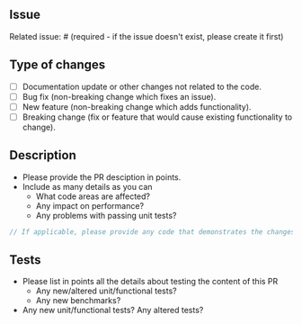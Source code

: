 <!--
Please read the CONTRIBUTING document (url: https://github.com/bartoszlenar/Validot/blob/master/docs/CONTRIBUTING.md) before submitting this PR.

This is only a template.
Please replace the placeholders (like point lists or code snippets) with your own content.
 -->

## Issue

Related issue: # (required - if the issue doesn't exist, please create it first)

## Type of changes

- [ ] Documentation update or other changes not related to the code.
- [ ] Bug fix (non-breaking change which fixes an issue).
- [ ] New feature (non-breaking change which adds functionality).
- [ ] Breaking change (fix or feature that would cause existing functionality to change).

## Description

* Please provide the PR desciption in points.
* Include as many details as you can
    * What code areas are affected?
    * Any impact on performance?
    * Any problems with passing unit tests?


``` csharp
// If applicable, please provide any code that demonstrates the changes (a new functionality in action, or a proof that the bug is fixed)
```

## Tests

* Please list in points all the details about testing the content of this PR
    * Any new/altered unit/functional tests?
    * Any new benchmarks?
* Any new unit/functional tests? Any altered tests?